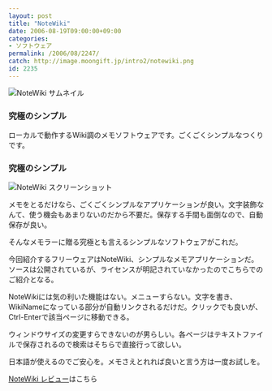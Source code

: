 ```yaml
---
layout: post
title: "NoteWiki"
date: 2006-08-19T09:00:00+09:00
categories:
- ソフトウェア
permalink: /2006/08/2247/
catch: http://image.moongift.jp/intro2/notewiki.png
id: 2235
---
```

 ![NoteWiki サムネイル](http://image.moongift.jp/intro2/notewiki.t.png "NoteWiki サムネイル")
  

### 究極のシンプル
  
ローカルで動作するWiki調のメモソフトウェアです。ごくごくシンプルなつくりです。  
<!--more-->  

### 究極のシンプル
  

![NoteWiki スクリーンショット](http://image.moongift.jp/intro2/notewiki.png "NoteWiki スクリーンショット")

  

メモをとるだけなら、ごくごくシンプルなアプリケーションが良い。文字装飾なんて、使う機会もあまりないのだから不要だ。保存する手間も面倒なので、自動保存が良い。

  

そんなメモラーに贈る究極とも言えるシンプルなソフトウェアがこれだ。

  

今回紹介するフリーウェアはNoteWiki、シンプルなメモアプリケーションだ。ソースは公開されているが、ライセンスが明記されていなかったのでこちらでのご紹介となる。

  

NoteWikiには気の利いた機能はない。メニューすらない。文字を書き、WikiNameになっている部分が自動リンクされるだけだ。クリックでも良いが、Ctrl-Enterで該当ページに移動できる。

  

ウィンドウサイズの変更すらできないのが男らしい。各ページはテキストファイルで保存されるので検索はそちらで直接行って欲しい。

  

日本語が使えるのでご安心を。メモさえとれれば良いと言う方は一度お試しを。

  

[NoteWiki レビュー](http://fw.moongift.jp/review/i-2248.html)はこちら

